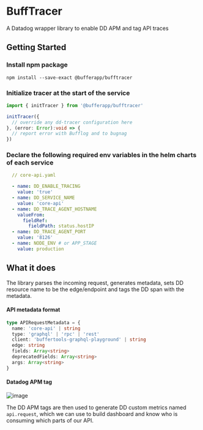 # BuffTracer

A Datadog wrapper library to enable DD APM and tag API traces

## Getting Started

### Install npm package
```shell
npm install --save-exact @bufferapp/bufftracer
```

### Initialize tracer at the start of the service
```typescript
import { initTracer } from '@bufferapp/bufftracer'

initTracer({
  // override any dd-tracer configuration here
}, (error: Error):void => { 
  // report error with Bufflog and to bugnag
})
```

### Declare the following required env variables in the helm charts of each service
```yaml
  // core-api.yaml

  - name: DD_ENABLE_TRACING
    value: 'true'
  - name: DD_SERVICE_NAME
    value: 'core-api'
  - name: DD_TRACE_AGENT_HOSTNAME
    valueFrom:
      fieldRef:
        fieldPath: status.hostIP
  - name: DD_TRACE_AGENT_PORT
    value: '8126'
  - name: NODE_ENV # or APP_STAGE
    value: production
```

## What it does

The library parses the incoming request, generates metadata, sets DD resource name to be the edge/endpoint and tags the DD span with the metadata.

#### API metadata format

```typescript
type APIRequestMetadata = {
  name: 'core-api' | string
  type: 'graphql' | 'rpc' | 'rest'
  client: 'buffertools-graphql-playground' | string
  edge: string
  fields: Array<string>
  deprecatedFields: Array<string>
  args: Array<string>
}
```

#### Datadog APM tag
![image](https://user-images.githubusercontent.com/727592/135768930-aee25005-4af3-49f9-b34a-bbcf0646f320.png)

The DD APM tags are then used to generate DD custom metrics named `api.request`, which we can use to build dashboard and know who is consuming which parts of our API.